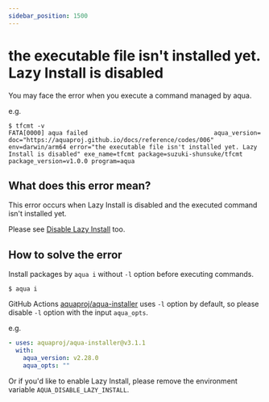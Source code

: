 ```yaml
---
sidebar_position: 1500
---
```


# the executable file isn't installed yet. Lazy Install is disabled

You may face the error when you execute a command managed by aqua.

e.g.

```console
$ tfcmt -v
FATA[0000] aqua failed                                   aqua_version= doc="https://aquaproj.github.io/docs/reference/codes/006" env=darwin/arm64 error="the executable file isn't installed yet. Lazy Install is disabled" exe_name=tfcmt package=suzuki-shunsuke/tfcmt package_version=v1.0.0 program=aqua
```

## What does this error mean?

This error occurs when Lazy Install is disabled and the executed command isn't installed yet.

Please see [Disable Lazy Install](/docs/reference/lazy-install#disable-lazy-install) too.

## How to solve the error

Install packages by `aqua i` without `-l` option before executing commands.

```console
$ aqua i
```

GitHub Actions [aquaproj/aqua-installer](https://aquaproj.github.io/docs/products/aqua-installer/#github-actions) uses `-l` option by default, so please disable `-l` option with the input `aqua_opts`.

e.g.

```yaml
- uses: aquaproj/aqua-installer@v3.1.1
  with:
    aqua_version: v2.28.0
    aqua_opts: ""
```

Or if you'd like to enable Lazy Install, please remove the environment variable `AQUA_DISABLE_LAZY_INSTALL`.

